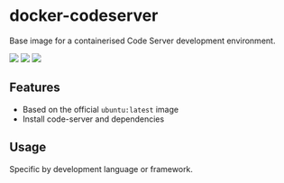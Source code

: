 # docker-codeserver
Base image for a containerised Code Server development environment.

[![](https://images.microbadger.com/badges/image/aune/codeserver.svg)](http://microbadger.com/images/aune/codeserver)
[![](https://images.microbadger.com/badges/version/aune/codeserver.svg)](http://microbadger.com/images/aune/codeserver)
[![](https://images.microbadger.com/badges/commit/aune/codeserver.svg)](http://microbadger.com/images/aune/codeserver)

## Features
* Based on the official `ubuntu:latest` image
* Install code-server and dependencies

## Usage
Specific by development language or framework.
